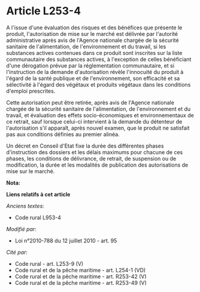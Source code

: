 # Article L253-4

A l'issue d'une évaluation des risques et des bénéfices que présente le produit, l'autorisation de mise sur le marché est
délivrée par l'autorité administrative après avis de l'Agence nationale chargée de la sécurité sanitaire de l'alimentation,
de l'environnement et du travail, si les substances actives contenues dans ce produit sont inscrites sur la liste
communautaire des substances actives, à l'exception de celles bénéficiant d'une dérogation prévue par la réglementation
communautaire, et si l'instruction de la demande d'autorisation révèle l'innocuité du produit à l'égard de la santé publique
et de l'environnement, son efficacité et sa sélectivité à l'égard des végétaux et produits végétaux dans les conditions
d'emploi prescrites.

Cette autorisation  peut être retirée, après avis de l'Agence nationale chargée  de la sécurité sanitaire de l'alimentation,
de l'environnement et du  travail, et évaluation des effets socio-économiques et environnementaux  de ce retrait, sauf
lorsque celui-ci intervient à la demande du  détenteur de l'autorisation s'il apparaît, après nouvel examen, que le produit
ne satisfait pas aux conditions définies au premier alinéa. 

Un décret en Conseil d'Etat fixe la durée des différentes phases d'instruction des dossiers et les délais maximums pour
chacune de ces phases, les conditions de délivrance, de retrait, de suspension ou de modification, la durée et les modalités
de publication des autorisations de mise sur le marché.

**Nota:**



**Liens relatifs à cet article**

_Anciens textes_:

  - Code rural L953-4

_Modifié par_:

  - Loi n°2010-788 du 12 juillet 2010 - art. 95

_Cité par_:

  - Code rural - art. L253-9 (V)
  - Code rural et de la pêche maritime - art. L254-1 (VD)
  - Code rural et de la pêche maritime - art. R253-42 (V)
  - Code rural et de la pêche maritime - art. R253-49 (V)
